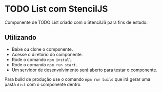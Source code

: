 # TODO List com StencilJS

Componente de TODO List criado com o StencilJS para fins de estudo.

## Utilizando

- Baixe ou clone o componente.
- Acesse o diretório do componente.
- Rode o comando `npm install`.
- Rode o comando `npm run start`.
- Um servidor de desenvolvimento será aberto para testar o componente.

Para build de produção use o comando `npm run build` que irá gerar uma pasta `dist` com o componente dentro.